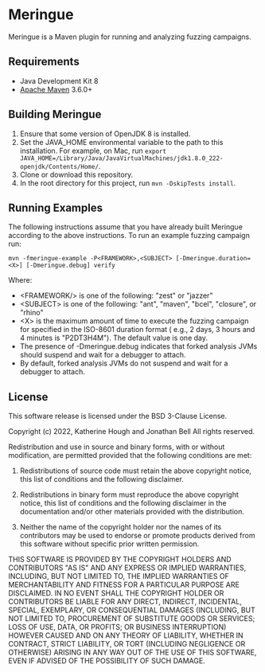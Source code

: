 # Meringue

Meringue is a Maven plugin for running and analyzing fuzzing campaigns.

## Requirements

* Java Development Kit 8
* [Apache Maven](https://maven.apache.org/) 3.6.0+

## Building Meringue

1. Ensure that some version of OpenJDK 8 is installed.
2. Set the JAVA_HOME environmental variable to the path to this installation. For example, on Mac,
   run `export JAVA_HOME=/Library/Java/JavaVirtualMachines/jdk1.8.0_222-openjdk/Contents/Home/`.
3. Clone or download this repository.
4. In the root directory for this project, run `mvn -DskipTests install`.

## Running Examples

The following instructions assume that you have already built Meringue according to the above instructions. To run an
example fuzzing campaign run:

```
mvn -fmeringue-example -P<FRAMEWORK>,<SUBJECT> [-Dmeringue.duration=<X>] [-Dmeringue.debug] verify
```

Where:

* \<FRAMEWORK/> is one of the following: "zest" or "jazzer"
* \<SUBJECT\> is one of the following: "ant", "maven", "bcel", "closure", or "rhino"
* \<X\> is the maximum amount of time to execute the fuzzing campaign for specified in the ISO-8601 duration format (
  e.g., 2 days, 3 hours and 4 minutes is "P2DT3H4M"). The default value is one day.
* The presence of -Dmeringue.debug indicates that forked analysis JVMs should suspend and wait for a debugger to attach.
* By default, forked analysis JVMs do not suspend and wait for a debugger to attach.

## License

This software release is licensed under the BSD 3-Clause License.

Copyright (c) 2022, Katherine Hough and Jonathan Bell All rights reserved.

Redistribution and use in source and binary forms, with or without modification, are permitted provided that the
following conditions are met:

1. Redistributions of source code must retain the above copyright notice, this list of conditions and the following
   disclaimer.

2. Redistributions in binary form must reproduce the above copyright notice, this list of conditions and the following
   disclaimer in the documentation and/or other materials provided with the distribution.

3. Neither the name of the copyright holder nor the names of its contributors may be used to endorse or promote products
   derived from this software without specific prior written permission.

THIS SOFTWARE IS PROVIDED BY THE COPYRIGHT HOLDERS AND CONTRIBUTORS "AS IS"
AND ANY EXPRESS OR IMPLIED WARRANTIES, INCLUDING, BUT NOT LIMITED TO, THE IMPLIED WARRANTIES OF MERCHANTABILITY AND
FITNESS FOR A PARTICULAR PURPOSE ARE DISCLAIMED. IN NO EVENT SHALL THE COPYRIGHT HOLDER OR CONTRIBUTORS BE LIABLE FOR
ANY DIRECT, INDIRECT, INCIDENTAL, SPECIAL, EXEMPLARY, OR CONSEQUENTIAL DAMAGES (INCLUDING, BUT NOT LIMITED TO,
PROCUREMENT OF SUBSTITUTE GOODS OR SERVICES; LOSS OF USE, DATA, OR PROFITS; OR BUSINESS INTERRUPTION) HOWEVER CAUSED AND
ON ANY THEORY OF LIABILITY, WHETHER IN CONTRACT, STRICT LIABILITY, OR TORT (INCLUDING NEGLIGENCE OR OTHERWISE) ARISING
IN ANY WAY OUT OF THE USE OF THIS SOFTWARE, EVEN IF ADVISED OF THE POSSIBILITY OF SUCH DAMAGE.
